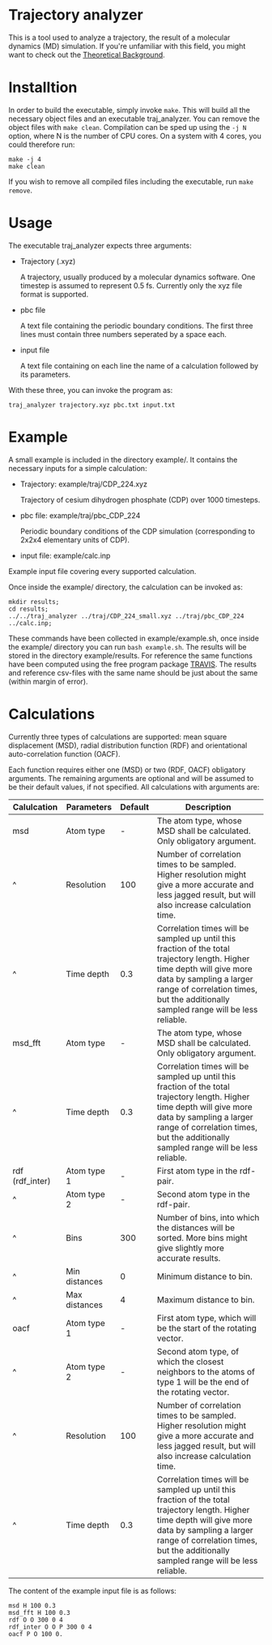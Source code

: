 # Trajectory analyzer #

This is a tool used to analyze a trajectory, the result of a molecular dynamics (MD) simulation. If you're unfamiliar with this field, you might want to check out the [Theoretical Background](docs/THEORY.md).

# Installtion #

In order to build the executable, simply invoke `make`. This will build all the necessary object files and an executable traj_analyzer. You can remove the object files with `make clean`.
Compilation can be sped up using the `-j N` option, where N is the number of CPU cores. On a system with 4 cores, you could therefore run:

    make -j 4
    make clean

If you wish to remove all compiled files including the executable, run `make remove`.

# Usage #

The executable traj_analyzer expects three arguments:
- Trajectory (.xyz)
 
    A trajectory, usually produced by a molecular dynamics software. One timestep is assumed to represent 0.5 fs.  Currently only the xyz file format is supported.

- pbc file

    A text file containing the periodic boundary conditions. The first three lines must contain three numbers seperated by a space each.

- input file

    A text file containing on each line the name of a calculation followed by its parameters.

With these three, you can invoke the program as:

    traj_analyzer trajectory.xyz pbc.txt input.txt

# Example #

A small example is included in the directory example/. It contains the necessary inputs for a simple calculation:
- Trajectory: example/traj/CDP_224.xyz

    Trajectory of cesium dihydrogen phosphate (CDP) over 1000 timesteps. 

- pbc file: example/traj/pbc_CDP_224

    Periodic boundary conditions of the CDP simulation (corresponding to 2x2x4 elementary units of CDP).

- input file: example/calc.inp

 Example input file covering every supported calculation.

Once inside the example/ directory, the calculation can be invoked as:

~~~~~~~~~~~~~~
mkdir results; 
cd results;
../../traj_analyzer ../traj/CDP_224_small.xyz ../traj/pbc_CDP_224 ../calc.inp;
~~~~~~~~~~~~~~

These commands have been collected in example/example.sh, once inside the example/ directory you can run `bash example.sh`. The results will be stored in the directory example/results. For reference the same functions have been computed using the free program package [TRAVIS](http://www.travis-analyzer.de/). The results and reference csv-files with the same name should be just about the same (within margin of error).

# Calculations #

Currently three types of calculations are supported: mean square displacement (MSD), radial distribution function (RDF) and orientational auto-correlation function (OACF). 

Each function requires either one (MSD) or two (RDF, OACF) obligatory arguments. The remaining arguments are optional and will be assumed to be their default values, if not specified. All calculations with arguments are:

Calulcation | Parameters | Default | Description
------------|------------|---------|------------
msd         | Atom type  |    -    | The atom type, whose MSD shall be calculated. Only obligatory argument.
^           | Resolution |   100   | Number of correlation times to be sampled. Higher resolution might give a more accurate and less jagged result, but will also increase calculation time.
^           | Time depth |   0.3   | Correlation times will be sampled up until this fraction of the total trajectory length. Higher time depth will give more data by sampling a larger range of correlation times, but the additionally sampled range will be less reliable.
msd_fft     | Atom type  |    -    | The atom type, whose MSD shall be calculated. Only obligatory argument.
^           | Time depth |   0.3   | Correlation times will be sampled up until this fraction of the total trajectory length. Higher time depth will give more data by sampling a larger range of correlation times, but the additionally sampled range will be less reliable.
rdf (rdf_inter)        | Atom type 1 |   -    | First atom type in the rdf-pair.
^ | Atom type 2 |   -    | Second atom type in the rdf-pair.
^           | Bins        |   300  | Number of bins, into which the distances will be sorted. More bins might give slightly more accurate results.
^           | Min distances | 0    | Minimum distance to bin.
^           | Max distances | 4    | Maximum distance to bin.
oacf        | Atom type 1 |   -    | First atom type, which will be the start of the rotating vector.
^           | Atom type 2 |   -    | Second atom type, of which the closest neighbors to the atoms of type 1 will be the end of the rotating vector.
^           | Resolution |   100   | Number of correlation times to be sampled. Higher resolution might give a more accurate and less jagged result, but will also increase calculation time.
^           | Time depth |   0.3   | Correlation times will be sampled up until this fraction of the total trajectory length. Higher time depth will give more data by sampling a larger range of correlation times, but the additionally sampled range will be less reliable.

The content of the example input file is as follows:

    msd H 100 0.3
    msd_fft H 100 0.3
    rdf O O 300 0 4
    rdf_inter O O P 300 0 4
    oacf P O 100 0.
